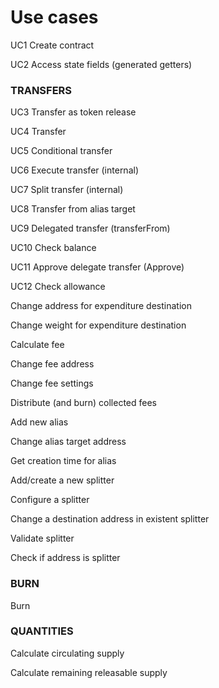 # Use cases
UC1 Create contract

UC2 Access state fields (generated getters)

### TRANSFERS

UC3 Transfer as token release

UC4 Transfer

UC5 Conditional transfer

UC6 Execute transfer (internal)

UC7 Split transfer (internal)

UC8 Transfer from alias target

UC9 Delegated transfer (transferFrom)

UC10 Check balance

UC11 Approve delegate transfer (Approve)

UC12 Check allowance

Change address for expenditure destination

Change weight for expenditure destination

Calculate fee

Change fee address

Change fee settings

Distribute (and burn) collected fees

Add new alias

Change alias target address

Get creation time for alias

Add/create a new splitter

Configure a splitter

Change a destination address in existent splitter

Validate splitter

Check if address is splitter


### BURN

Burn

### QUANTITIES

Calculate circulating supply

Calculate remaining releasable supply

